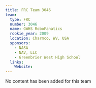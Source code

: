 ```yaml
---
title: FRC Team 3046
team:
  type: FRC
  number: 3046
  name: GWHS RoboFanatics
  rookie_year: 2009
  location: Charmco, WV, USA
  sponsors:
    - NASA
    - NAV, LLC
    - Greenbrier West High School
  links:
    Website: 
---
```

No content has been added for this team
